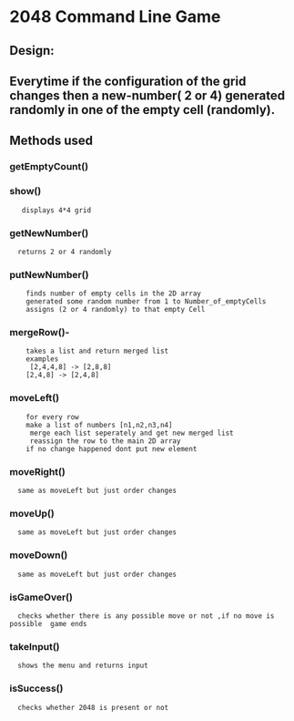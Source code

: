 # 2048 Command Line Game


## Design:
## Everytime if the configuration of the grid changes then a new-number( 2 or 4) generated randomly in one of the empty cell (randomly).


## Methods used
### getEmptyCount()
### show()
       displays 4*4 grid
### getNewNumber()
      returns 2 or 4 randomly
### putNewNumber()
        finds number of empty cells in the 2D array
        generated some random number from 1 to Number_of_emptyCells
        assigns (2 or 4 randomly) to that empty Cell
### mergeRow()-
        takes a list and return merged list
        examples
         [2,4,4,8] -> [2,8,8]
        [2,4,8] -> [2,4,8]
### moveLeft()
        for every row
        make a list of numbers [n1,n2,n3,n4]
         merge each list seperately and get new merged list
         reassign the row to the main 2D array
        if no change happened dont put new element
### moveRight()
      same as moveLeft but just order changes
### moveUp()
      same as moveLeft but just order changes
### moveDown()
      same as moveLeft but just order changes
### isGameOver()
      checks whether there is any possible move or not ,if no move is possible  game ends
### takeInput()
      shows the menu and returns input 
### isSuccess()
      checks whether 2048 is present or not
      
      

